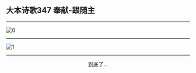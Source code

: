 
## 大本诗歌347 奉献-跟随主
        
<div id="aplayer0"></div>

---

<img alt="0" data-original="/data/d0347/0">

---

<img alt="1" data-original="/data/d0347/1">

---

<p style="text-align: center">到底了...</p>

<script src="/js/dist-view.js"></script>

<script>
MAIN.id = 'd0347';
        
const ap0 = new APlayer({
    container: document.getElementById('aplayer0'),
    volume: 1,
    loop: 'none',
    preload: 'none',
    audio: [{
        name: '大本诗歌347.mp3',
        artist: '大本诗歌',
        url: 'https://res.wx.qq.com/voice/getvoice?mediaid=MzI0NTk3MDM5M18yMjQ3NDkxODQw',
        cover: '/favicon'
    }]
});
</script>
